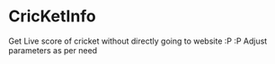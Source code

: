 # CricKetInfo
Get Live score of cricket without directly going to website :P :P
Adjust parameters as per need
